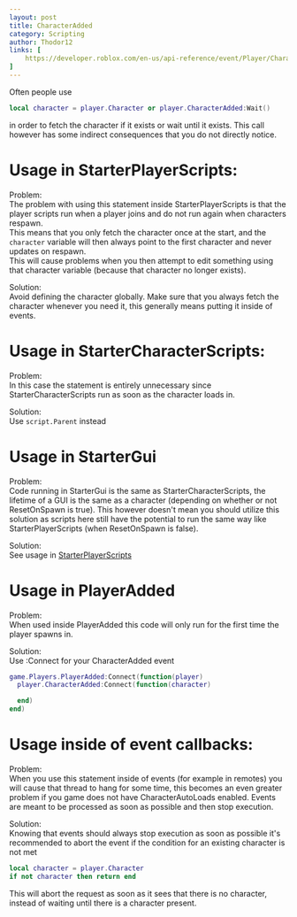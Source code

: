 ```yaml
---
layout: post
title: CharacterAdded
category: Scripting
author: Thodor12
links: [
    https://developer.roblox.com/en-us/api-reference/event/Player/CharacterAdded
]
---
```


Often people use
```lua
local character = player.Character or player.CharacterAdded:Wait()
```
in order to fetch the character if it exists or wait until it exists.
This call however has some indirect consequences that you do not directly notice.

# Usage in StarterPlayerScripts:
Problem:  
The problem with using this statement inside StarterPlayerScripts is that the player scripts run when a player joins and do not run again when characters respawn.  
This means that you only fetch the character once at the start, and the `character` variable will then always point to the first character and never updates on respawn.  
This will cause problems when you then attempt to edit something using that character variable (because that character no longer exists).

Solution:  
Avoid defining the character globally. Make sure that you always fetch the character whenever you need it, this generally means putting it inside of events.

# Usage in StarterCharacterScripts:
Problem:  
In this case the statement is entirely unnecessary since StarterCharacterScripts run as soon as the character loads in.

Solution:  
Use `script.Parent` instead

# Usage in StarterGui
Problem:  
Code running in StarterGui is the same as StarterCharacterScripts, the lifetime of a GUI is the same as a character (depending on whether or not ResetOnSpawn is true). This however doesn't mean you should utilize this solution as scripts here still have the potential to run the same way like StarterPlayerScripts (when ResetOnSpawn is false).

Solution:  
See usage in [StarterPlayerScripts](#usage-in-starterplayerscripts)

# Usage in PlayerAdded
Problem:  
When used inside PlayerAdded this code will only run for the first time the player spawns in.

Solution:  
Use :Connect for your CharacterAdded event
```lua
game.Players.PlayerAdded:Connect(function(player)
  player.CharacterAdded:Connect(function(character)

  end)
end)
```

# Usage inside of event callbacks:
Problem:  
When you use this statement inside of events (for example in remotes) you will cause that thread to hang for some time, this becomes an even greater problem if you game does not have CharacterAutoLoads enabled. Events are meant to be processed as soon as possible and then stop execution.

Solution:  
Knowing that events should always stop execution as soon as possible it's recommended to abort the event if the condition for an existing character is not met
```lua
local character = player.Character
if not character then return end
```

This will abort the request as soon as it sees that there is no character, instead of waiting until there is a character present.